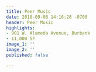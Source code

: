 ```yaml
---
title: Peer Music
date: 2018-09-06 14:16:28 -0700
header: Peer Music
highlights:
- 901 W. Alameda Avenue, Burbank
- 11,000 SF
image_1: ''
image_2: ''
published: false

---
```

